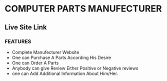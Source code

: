 # COMPUTER PARTS MANUFECTURER



## Live Site Link



### FEATURES
* Complete Manufecturer Website
* One can Purchase A Parts According His Desire
* One can Order A Parts
* Anybody can give Review Either Positive or Negative reviews
* one can Add Additional Information About Him/Her.